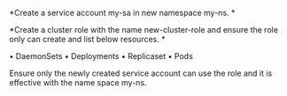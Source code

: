 *Create a service account my-sa in new namespace my-ns. *

*Create a cluster role with the name new-cluster-role and ensure the role only can create and list below resources. *

•  DaemonSets 
•  Deployments
•  Replicaset 
•  Pods

Ensure only the newly created service account can use the role and it is effective with the name space my-ns. 